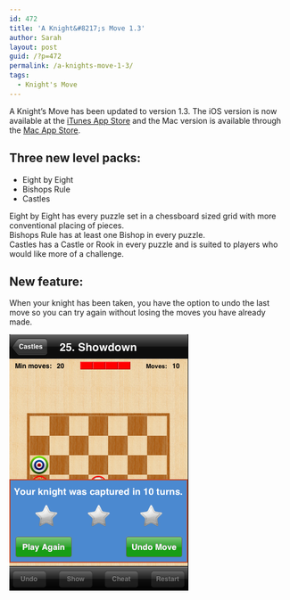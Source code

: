 ```yaml
---
id: 472
title: 'A Knight&#8217;s Move 1.3'
author: Sarah
layout: post
guid: /?p=472
permalink: /a-knights-move-1-3/
tags:
  - Knight's Move
---
```

A Knight&#8217;s Move has been updated to version 1.3. The iOS version is now available at the <a href="https://itunes.apple.com/app/a-knights-move/id530090451?mt=8" target="_blank">iTunes App Store</a> and the Mac version is available through the <a href="https://itunes.apple.com/app/a-knights-move/id533321133?mt=12" target="_blank">Mac App Store</a>.

## Three new level packs:

  * Eight by Eight
  * Bishops Rule
  * Castles

Eight by Eight has every puzzle set in a chessboard sized grid with more conventional placing of pieces.  
Bishops Rule has at least one Bishop in every puzzle.  
Castles has a Castle or Rook in every puzzle and is suited to players who would like more of a challenge.

## New feature:

When your knight has been taken, you have the option to undo the last move so you can try again without losing the moves you have already made.

<img alt="Undo Last Move" src="/wp-content/uploads/2013/02/UndoLast.png" />

